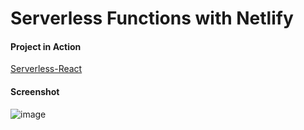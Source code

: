 # Serverless Functions with Netlify

#### Project in Action

[Serverless-React](https://thriving-praline-c657a5.netlify.app/)

#### Screenshot

![image](https://github.com/Ahmed-Elmoslmany/Kalbonyan-Elmarsos/assets/100316692/7cd571af-049b-40ea-af6b-1e178920d23f)
